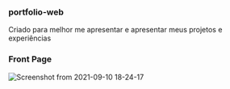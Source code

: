 ### portfolio-web
Criado para melhor me apresentar e apresentar meus projetos e experiências

### Front Page
![Screenshot from 2021-09-10 18-24-17](https://user-images.githubusercontent.com/28550037/132919286-f64f3f9e-2130-47ba-8cfa-c57a1ba56d91.png)
